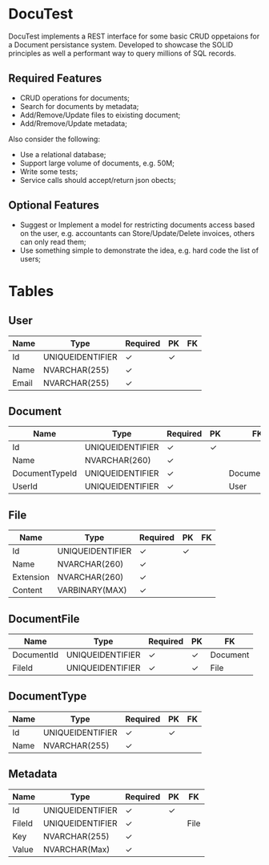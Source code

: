 # DocuTest
DocuTest implements a REST interface for some basic CRUD oppetaions for a Document persistance system. Developed to showcase the SOLID principles as well a performant way to query millions of SQL records.

## Required Features
- CRUD operations for documents;
- Search for documents by metadata;
- Add/Remove/Update files to eixisting document;
- Add/Rremove/Update metadata;


Also consider the following:
- Use a relational database;
- Support large volume of documents, e.g. 50M;
- Write some tests;
- Service calls should accept/return json obects;

## Optional Features
- Suggest or Implement a model for restricting documents access based on the user, e.g. accountants can Store/Update/Delete invoices, others can only read them;
- Use something simple to demonstrate the idea,  e.g. hard code the list of users;

# Tables
## User
| Name | Type | Required | PK | FK |
| ------------- | ------------- | ------------- | ------------- | ------------- |
| Id | UNIQUEIDENTIFIER | ✓ | ✓ |  |
| Name | NVARCHAR(255) | ✓ |  |  |
| Email | NVARCHAR(255) | ✓ |  |  |

## Document
| Name | Type | Required | PK | FK |
| ------------- | ------------- | ------------- | ------------- | ------------- |
| Id | UNIQUEIDENTIFIER | ✓ | ✓ |  |
| Name | NVARCHAR(260) | ✓ |  |  |
| DocumentTypeId | UNIQUEIDENTIFIER | ✓ |  | DocumentType |
| UserId | UNIQUEIDENTIFIER | ✓ |  | User |

## File
| Name | Type | Required | PK | FK |
| ------------- | ------------- | ------------- | ------------- | ------------- |
| Id | UNIQUEIDENTIFIER | ✓ | ✓ |  |
| Name | NVARCHAR(260) | ✓ |  |  |
| Extension | NVARCHAR(260) | ✓ |  |  |
| Content | VARBINARY(MAX) | ✓ |  |  |

## DocumentFile
| Name | Type | Required | PK | FK |
| ------------- | ------------- | ------------- | ------------- | ------------- |
| DocumentId | UNIQUEIDENTIFIER | ✓ | ✓ | Document |
| FileId | UNIQUEIDENTIFIER | ✓ | ✓ | File |

## DocumentType
| Name | Type | Required | PK | FK |
| ------------- | ------------- | ------------- | ------------- | ------------- |
| Id | UNIQUEIDENTIFIER | ✓ | ✓ |  |
| Name | NVARCHAR(255) | ✓ |  |  |

## Metadata
| Name | Type | Required | PK | FK |
| ------------- | ------------- | ------------- | ------------- | ------------- |
| Id | UNIQUEIDENTIFIER | ✓ | ✓ |  |
| FileId | UNIQUEIDENTIFIER | ✓ |  | File |
| Key | NVARCHAR(255) | ✓ |  |  |
| Value | NVARCHAR(Max) | ✓ |  |  |
